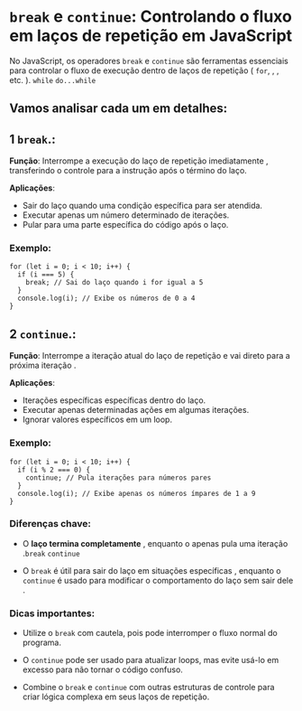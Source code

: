 # `break` e `continue`: Controlando o fluxo em laços de repetição em JavaScript

No JavaScript, os operadores `break` e `continue` são ferramentas essenciais para controlar o fluxo de execução dentro de laços de repetição ( `for`, , , etc. ). `while` `do...while`

## Vamos analisar cada um em detalhes:

## 1 `break`.:

**Função**: Interrompe a execução do laço de repetição imediatamente , transferindo o controle para a instrução após o término do laço.

**Aplicações**:

- Sair do laço quando uma condição específica para ser atendida.
- Executar apenas um número determinado de iterações.
- Pular para uma parte específica do código após o laço.

### Exemplo:

```
for (let i = 0; i < 10; i++) {
  if (i === 5) {
    break; // Sai do laço quando i for igual a 5
  }
  console.log(i); // Exibe os números de 0 a 4
}
```

## 2 `continue`.:

**Função**: Interrompe a iteração atual do laço de repetição e vai direto para a próxima iteração .

**Aplicações**:

- Iterações específicas específicas dentro do laço.
- Executar apenas determinadas ações em algumas iterações.
- Ignorar valores específicos em um loop.

### Exemplo:

```
for (let i = 0; i < 10; i++) {
  if (i % 2 === 0) {
    continue; // Pula iterações para números pares
  }
  console.log(i); // Exibe apenas os números ímpares de 1 a 9
}
```

### Diferenças chave:

- O **laço termina completamente** , enquanto o apenas pula uma iteração .`break` `continue`

- O `break` é útil para sair do laço em situações específicas , enquanto o `continue` é usado para modificar o comportamento do laço sem sair dele .

### Dicas importantes:

- Utilize o `break` com cautela, pois pode interromper o fluxo normal do programa.

- O `continue` pode ser usado para atualizar loops, mas evite usá-lo em excesso para não tornar o código confuso.

- Combine o `break` e `continue` com outras estruturas de controle para criar lógica complexa em seus laços de repetição.


